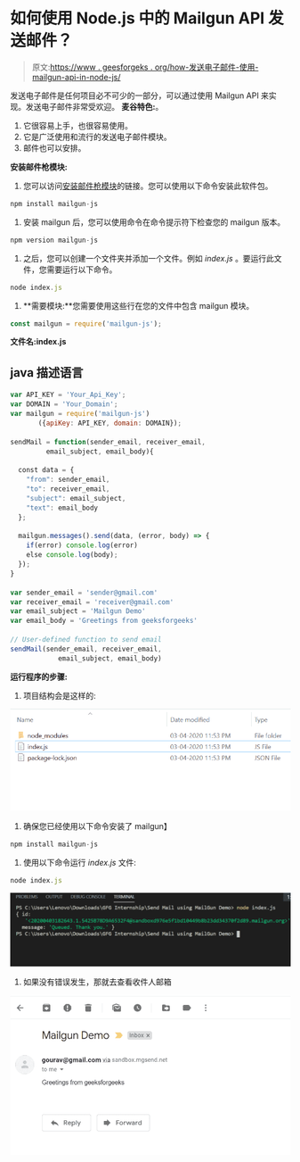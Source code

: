 # 如何使用 Node.js 中的 Mailgun API 发送邮件？

> 原文:[https://www . geesforgeks . org/how-发送电子邮件-使用-mailgun-api-in-node-js/](https://www.geeksforgeeks.org/how-to-send-email-using-mailgun-api-in-node-js/)

发送电子邮件是任何项目必不可少的一部分，可以通过使用 Mailgun API 来实现。发送电子邮件非常受欢迎。
**麦谷特色:**。

1.  它很容易上手，也很容易使用。
2.  它是广泛使用和流行的发送电子邮件模块。
3.  邮件也可以安排。

**安装邮件枪模块:**

1.  您可以访问[安装邮件枪模块](https://www.npmjs.com/package/mailgun-js)的链接。您可以使用以下命令安装此软件包。

```js
npm install mailgun-js
```

1.  安装 mailgun 后，您可以使用命令在命令提示符下检查您的 mailgun 版本。

```js
npm version mailgun-js
```

1.  之后，您可以创建一个文件夹并添加一个文件。例如 *index.js* 。要运行此文件，您需要运行以下命令。

```js
node index.js
```

1.  **需要模块:**您需要使用这些行在您的文件中包含 mailgun 模块。

```js
const mailgun = require('mailgun-js');
```

**文件名:index.js**

## java 描述语言

```js
var API_KEY = 'Your_Api_Key';
var DOMAIN = 'Your_Domain';
var mailgun = require('mailgun-js')
       ({apiKey: API_KEY, domain: DOMAIN});

sendMail = function(sender_email, receiver_email,
         email_subject, email_body){

  const data = {
    "from": sender_email,
    "to": receiver_email,
    "subject": email_subject,
    "text": email_body
  };

  mailgun.messages().send(data, (error, body) => {
    if(error) console.log(error)
    else console.log(body);
  });
}

var sender_email = 'sender@gmail.com'
var receiver_email = 'receiver@gmail.com'
var email_subject = 'Mailgun Demo'
var email_body = 'Greetings from geeksforgeeks'

// User-defined function to send email
sendMail(sender_email, receiver_email,
            email_subject, email_body)
```

**运行程序的步骤:**

1.  项目结构会是这样的:

![project structure](img/30a548c7fda8c77cb5fb564ae9a8c022.png)

1.  确保您已经使用以下命令安装了 mailgun】

```js
npm install mailgun-js
```

1.  使用以下命令运行 *index.js* 文件:

```js
node index.js
```

![Output of above command](img/21d5caba62742ef9dac13b2c313375ea.png)

1.  如果没有错误发生，那就去查看收件人邮箱

![receiver-inbox](img/657b3f98626ba598b25f293ab1142bb1.png)